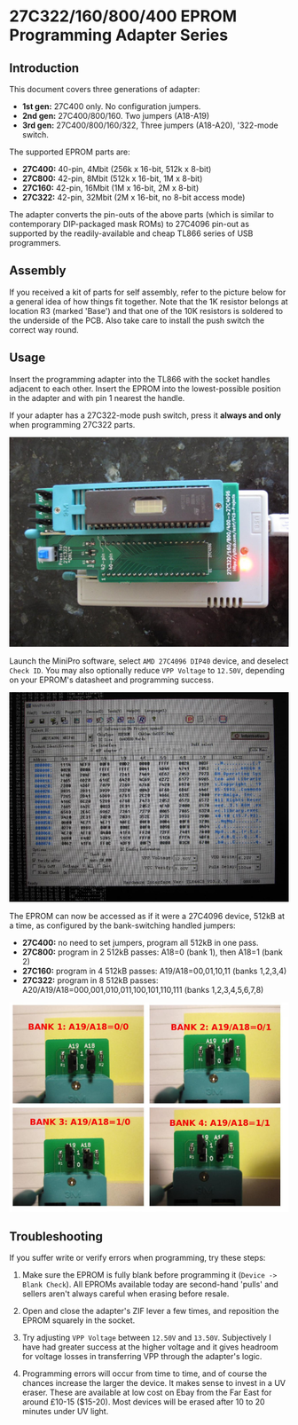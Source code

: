 # 27C322/160/800/400 EPROM Programming Adapter Series

## Introduction

This document covers three generations of adapter:
- **1st gen:** 27C400 only. No configuration jumpers.
- **2nd gen:** 27C400/800/160. Two jumpers (A18-A19)
- **3rd gen:** 27C400/800/160/322, Three jumpers (A18-A20), '322-mode switch.

The supported EPROM parts are:
- **27C400:** 40-pin, 4Mbit (256k x 16-bit, 512k x 8-bit)
- **27C800:** 42-pin, 8Mbit (512k x 16-bit, 1M x 8-bit)
- **27C160:** 42-pin, 16Mbit (1M x 16-bit, 2M x 8-bit)
- **27C322:** 42-pin, 32Mbit (2M x 16-bit, no 8-bit access mode)

The adapter converts the pin-outs of the above parts (which is similar
to contemporary DIP-packaged mask ROMs) to 27C4096 pin-out as
supported by the readily-available and cheap TL866 series of USB
programmers.

## Assembly

If you received a kit of parts for self assembly, refer to the picture
below for a general idea of how things fit together. Note that the 1K
resistor belongs at location R3 (marked 'Base') and that one of the
10K resistors is soldered to the underside of the PCB. Also take care
to install the push switch the correct way round.

## Usage

Insert the programming adapter into the TL866 with the socket
handles adjacent to each other. Insert the EPROM into the
lowest-possible position in the adapter and with pin 1 nearest the
handle.

If your adapter has a 27C322-mode push switch, press it **always and
only** when programming 27C322 parts.

![Adapter when in use](assets/adapter_in_use.jpg)

Launch the MiniPro software, select `AMD 27C4096 DIP40` device, and
deselect `Check ID`. You may also optionally reduce `VPP Voltage` to
`12.50V`, depending on your EPROM's datasheet and programming success.

![MiniPro Software Configuration](assets/minipro.jpg)

The EPROM can now be accessed as if it were a 27C4096 device, 512kB at
a time, as configured by the bank-switching handled jumpers:
- **27C400:** no need to set jumpers, program all 512kB in one pass.
- **27C800:** program in 2 512kB passes: A18=0 (bank 1), then A18=1 (bank 2)
- **27C160:** program in 4 512kB passes: A19/A18=00,01,10,11 (banks 1,2,3,4)
- **27C322:** program in 8 512kB passes: A20/A19/A18=000,001,010,011,100,101,110,111 (banks 1,2,3,4,5,6,7,8)

![Jumper configuration](assets/jumpers.jpg)

## Troubleshooting

If you suffer write or verify errors when programming, try these steps:

1. Make sure the EPROM is fully blank before programming it (`Device
-> Blank Check`). All EPROMs available today are second-hand 'pulls'
and sellers aren't always careful when erasing before resale.

2. Open and close the adapter's ZIF lever a few times, and reposition
the EPROM squarely in the socket.

3. Try adjusting `VPP Voltage` between `12.50V` and
`13.50V`. Subjectively I have had greater success at the higher
voltage and it gives headroom for voltage losses in transferring VPP
through the adapter's logic.

4. Programming errors will occur from time to time, and of course the
chances increase the larger the device. It makes sense to invest in a
UV eraser. These are available at low cost on Ebay from the Far East
for around £10-15 ($15-20). Most devices will be erased after 10 to 20
minutes under UV light.
